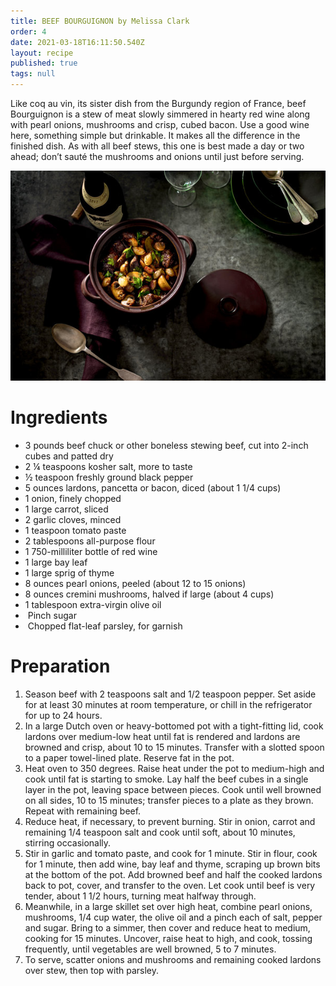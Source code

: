 ```yaml
---
title: BEEF BOURGUIGNON by Melissa Clark
order: 4
date: 2021-03-18T16:11:50.540Z
layout: recipe
published: true
tags: null
---
```

Like coq au vin, its sister dish from the Burgundy region of France, beef Bourguignon is a stew of meat slowly simmered in hearty red wine along with pearl onions, mushrooms and crisp, cubed bacon. Use a good wine here, something simple but drinkable. It makes all the difference in the finished dish. As with all beef stews, this one is best made a day or two ahead; don’t sauté the mushrooms and onions until just before serving.

![beef Bourguignon](../uploads/13cooking-beefbourguignon-articlelarge.jpg)

# Ingredients

* 3 pounds beef chuck or other boneless stewing beef, cut into 2-inch cubes and patted dry
* 2 ¼ teaspoons kosher salt, more to taste
* ½ teaspoon freshly ground black pepper
* 5 ounces lardons, pancetta or bacon, diced (about 1 1/4 cups)
* 1 onion, finely chopped
* 1 large carrot, sliced
* 2 garlic cloves, minced
* 1 teaspoon tomato paste
* 2 tablespoons all-purpose flour
* 1 750-milliliter bottle of red wine
* 1 large bay leaf
* 1 large sprig of thyme
* 8 ounces pearl onions, peeled (about 12 to 15 onions)
* 8 ounces cremini mushrooms, halved if large (about 4 cups)
* 1 tablespoon extra-virgin olive oil
*  Pinch sugar
*  Chopped flat-leaf parsley, for garnish

# Preparation

1. Season beef with 2 teaspoons salt and 1/2 teaspoon pepper. Set aside for at least 30 minutes at room temperature, or chill in the refrigerator for up to 24 hours.
2. In a large Dutch oven or heavy-bottomed pot with a tight-fitting lid, cook lardons over medium-low heat until fat is rendered and lardons are browned and crisp, about 10 to 15 minutes. Transfer with a slotted spoon to a paper towel-lined plate. Reserve fat in the pot.
3. Heat oven to 350 degrees. Raise heat under the pot to medium-high and cook until fat is starting to smoke. Lay half the beef cubes in a single layer in the pot, leaving space between pieces. Cook until well browned on all sides, 10 to 15 minutes; transfer pieces to a plate as they brown. Repeat with remaining beef.
4. Reduce heat, if necessary, to prevent burning. Stir in onion, carrot and remaining 1/4 teaspoon salt and cook until soft, about 10 minutes, stirring occasionally.
5. Stir in garlic and tomato paste, and cook for 1 minute. Stir in flour, cook for 1 minute, then add wine, bay leaf and thyme, scraping up brown bits at the bottom of the pot. Add browned beef and half the cooked lardons back to pot, cover, and transfer to the oven. Let cook until beef is very tender, about 1 1/2 hours, turning meat halfway through.
6. Meanwhile, in a large skillet set over high heat, combine pearl onions, mushrooms, 1/4 cup water, the olive oil and a pinch each of salt, pepper and sugar. Bring to a simmer, then cover and reduce heat to medium, cooking for 15 minutes. Uncover, raise heat to high, and cook, tossing frequently, until vegetables are well browned, 5 to 7 minutes.
7. To serve, scatter onions and mushrooms and remaining cooked lardons over stew, then top with parsley.